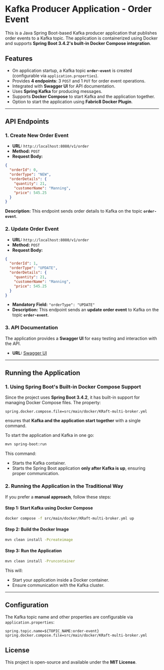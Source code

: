 # Kafka Producer Application - Order Event

This is a Java Spring Boot-based Kafka producer application that publishes order events to a Kafka topic. The application is containerized using Docker and supports **Spring Boot 3.4.2's built-in Docker Compose integration**.

## Features
- On application startup, a Kafka topic **`order-event`** is created (configurable via `application.properties`).
- Provides **4 endpoints**: 3 `POST` and 1 `PUT` for order event operations.
- Integrated with **Swagger UI** for API documentation.
- Uses **Spring Kafka** for producing messages.
- Supports **Docker Compose** to start Kafka and the application together.
- Option to start the application using **Fabric8 Docker Plugin**.

---

## API Endpoints

### 1. Create New Order Event
- **URL:** `http://localhost:8080/v1/order`  
- **Method:** `POST`  
- **Request Body:**
```json
{
  "orderId": 0,
  "orderType": "NEW",
  "orderDetails": {
    "quantity": 21,
    "customerName": "Manning",
    "price": 545.25
  }
}
```
**Description:** This endpoint sends order details to Kafka on the topic **`order-event`**.

### 2. Update Order Event
- **URL:** `http://localhost:8080/v1/order`  
- **Method:** `POST`  
- **Request Body:**
```json
{
  "orderId": 1,
  "orderType": "UPDATE",
  "orderDetails": {
    "quantity": 21,
    "customerName": "Manning",
    "price": 545.25
  }
}
```
- **Mandatory Field:** `"orderType": "UPDATE"`  
- **Description:** This endpoint sends an **update order event** to Kafka on the topic **`order-event`**.

### 3. API Documentation
The application provides a **Swagger UI** for easy testing and interaction with the API.  
- **URL:** [Swagger UI](http://localhost:8080/swagger-ui.html)

---

## Running the Application

### 1. Using Spring Boot's Built-in Docker Compose Support
Since the project uses **Spring Boot 3.4.2**, it has built-in support for managing Docker Compose files. The property:
```properties
spring.docker.compose.file=src/main/docker/KRaft-multi-broker.yml
```
ensures that **Kafka and the application start together** with a single command.

To start the application and Kafka in one go:
```sh
mvn spring-boot:run
```
This command:
- Starts the Kafka container.
- Starts the Spring Boot application **only after Kafka is up**, ensuring proper communication.

### 2. Running the Application in the Traditional Way
If you prefer a **manual approach**, follow these steps:

#### Step 1: Start Kafka using Docker Compose
```sh
docker compose -f src/main/docker/KRaft-multi-broker.yml up
```

#### Step 2: Build the Docker Image
```sh
mvn clean install -Pcreateimage
```

#### Step 3: Run the Application
```sh
mvn clean install -Pruncontainer
```
This will:
- Start your application inside a Docker container.
- Ensure communication with the Kafka cluster.

---

## Configuration

The Kafka topic name and other properties are configurable via `application.properties`:
```properties
spring.topic.name=${TOPIC_NAME:order-event}
spring.docker.compose.file=src/main/docker/KRaft-multi-broker.yml
```

## License
This project is open-source and available under the **MIT License**.
